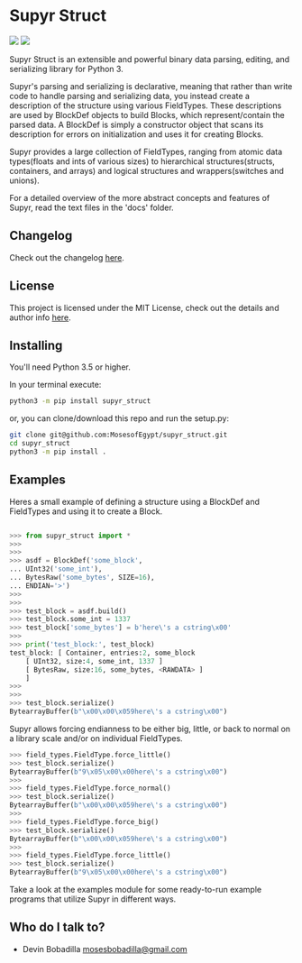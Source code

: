 # Supyr Struct

![](https://img.shields.io/pypi/dm/supyr_struct) ![](https://ci.appveyor.com/api/projects/status/github/Sigmmma/supyr_struct?svg=true)

Supyr Struct is an extensible and powerful binary data parsing, editing, and serializing library for Python 3.

Supyr's parsing and serializing is declarative, meaning that rather than write code to handle parsing and serializing data, you instead create a description of the structure using various FieldTypes. These descriptions are used by BlockDef objects to build Blocks, which represent/contain the parsed data. A BlockDef is simply a constructor object that scans its description for errors on initialization and uses it for creating Blocks.


Supyr provides a large collection of FieldTypes, ranging from atomic data types(floats and ints of various sizes) to hierarchical structures(structs, containers, and arrays) and logical structures and wrappers(switches and unions).


For a detailed overview of the more abstract concepts and features of Supyr, read the text files in the 'docs' folder.

## Changelog
Check out the changelog [here](https://github.com/MosesofEgypt/supyr_struct/blob/master/CHANGELOG.MD).

## License
This project is licensed under the MIT License, check out the details and author info [here](https://github.com/MosesofEgypt/supyr_struct/blob/master/LICENSE.TXT).

## Installing

You'll need Python 3.5 or higher.

In your terminal execute:
```sh
python3 -m pip install supyr_struct
```
or, you can clone/download this repo and run the setup.py:
```sh
git clone git@github.com:MosesofEgypt/supyr_struct.git
cd supyr_struct
python3 -m pip install .
```


## Examples

Heres a small example of defining a structure using a BlockDef and FieldTypes and using it to create a Block.

```py

>>> from supyr_struct import *
>>>
>>>
>>> asdf = BlockDef('some_block',
... UInt32('some_int'),
... BytesRaw('some_bytes', SIZE=16),
... ENDIAN='>')
>>>
>>>
>>> test_block = asdf.build()
>>> test_block.some_int = 1337
>>> test_block['some_bytes'] = b'here\'s a cstring\x00'
>>>
>>> print('test_block:', test_block)
test_block: [ Container, entries:2, some_block
    [ UInt32, size:4, some_int, 1337 ]
    [ BytesRaw, size:16, some_bytes, <RAWDATA> ]
    ]
>>>
>>>
>>> test_block.serialize()
BytearrayBuffer(b"\x00\x00\x059here\'s a cstring\x00")
```

Supyr allows forcing endianness to be either big, little, or back to normal on a library scale and/or on individual FieldTypes.
```py
>>> field_types.FieldType.force_little()
>>> test_block.serialize()
BytearrayBuffer(b"9\x05\x00\x00here\'s a cstring\x00")
>>>
>>> field_types.FieldType.force_normal()
>>> test_block.serialize()
BytearrayBuffer(b"\x00\x00\x059here\'s a cstring\x00")
>>>
>>> field_types.FieldType.force_big()
>>> test_block.serialize()
BytearrayBuffer(b"\x00\x00\x059here\'s a cstring\x00")
>>>
>>> field_types.FieldType.force_little()
>>> test_block.serialize()
BytearrayBuffer(b"9\x05\x00\x00here\'s a cstring\x00")
```


Take a look at the examples module for some ready-to-run example programs that utilize Supyr in different ways.


## Who do I talk to?

 - Devin Bobadilla mosesbobadilla@gmail.com
